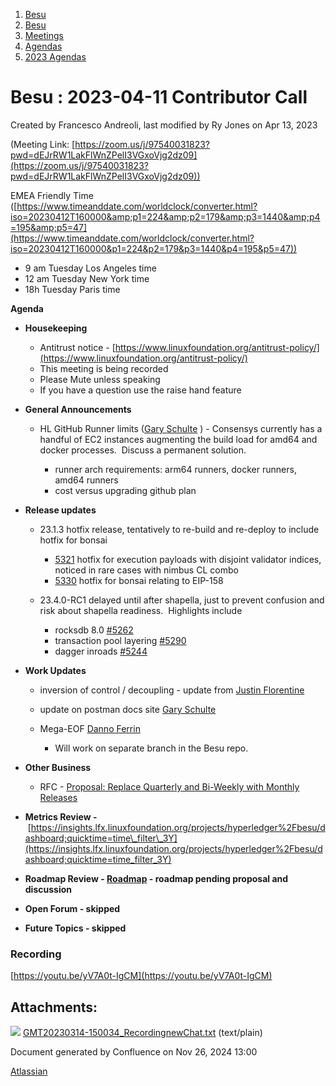 1. [Besu](index.html)
2. [Besu](Besu_22151173.html)
3. [Meetings](Meetings_22153838.html)
4. [Agendas](Agendas_22153868.html)
5. [2023 Agendas](2023-Agendas_22155942.html)

# Besu : 2023-04-11 Contributor Call

Created by Francesco Andreoli, last modified by Ry Jones on Apr 13, 2023

(Meeting Link: ⁨[https://zoom.us/j/97540031823?pwd=dEJrRW1LakFlWnZPelI3VGxoVjg2dz09](https://zoom.us/j/97540031823?pwd=dEJrRW1LakFlWnZPelI3VGxoVjg2dz09))

EMEA Friendly Time ([https://www.timeanddate.com/worldclock/converter.html?iso=20230412T160000&amp;p1=224&amp;p2=179&amp;p3=1440&amp;p4=195&amp;p5=47](https://www.timeanddate.com/worldclock/converter.html?iso=20230412T160000&p1=224&p2=179&p3=1440&p4=195&p5=47))

- 9 am Tuesday Los Angeles time
- 12 am Tuesday New York time
- 18h Tuesday Paris time

**Agenda**

- **Housekeeping**
  
  - Antitrust notice - [https://www.linuxfoundation.org/antitrust-policy/](https://www.linuxfoundation.org/antitrust-policy/)
  - This meeting is being recorded
  - Please Mute unless speaking
  - If you have a question use the raise hand feature
- **General Announcements**
  
  - HL GitHub Runner limits ([Gary Schulte](https://lf-hyperledger.atlassian.net/wiki/people/6047b948b020eb00684030b6?ref=confluence) ) - Consensys currently has a handful of EC2 instances augmenting the build load for amd64 and docker processes.  Discuss a permanent solution.
    
    - runner arch requirements: arm64 runners, docker runners, amd64 runners
    - cost versus upgrading github plan
- **Release updates**
  
  - 23.1.3 hotfix release, tentatively to re-build and re-deploy to include hotfix for bonsai 
    
    - [5321](https://github.com/hyperledger/besu/pull/5321) hotfix for execution payloads with disjoint validator indices, noticed in rare cases with nimbus CL combo
    - [5330](https://github.com/hyperledger/besu/pull/5330) hotfix for bonsai relating to EIP-158
  - 23.4.0-RC1 delayed until after shapella, just to prevent confusion and risk about shapella readiness.  Highlights include
    
    - rocksdb 8.0 [#5262](https://github.com/hyperledger/besu/pull/5262)
    - transaction pool layering [#5290](https://github.com/hyperledger/besu/pull/5290)
    - dagger inroads [#5244](https://github.com/hyperledger/besu/pull/5244)
- **Work Updates**
  
  - inversion of control / decoupling - update from [Justin Florentine](https://lf-hyperledger.atlassian.net/wiki/people/712020:71871f91-9632-4415-9d78-780eb53fd275?ref=confluence)
  - update on postman docs site [Gary Schulte](https://lf-hyperledger.atlassian.net/wiki/people/6047b948b020eb00684030b6?ref=confluence)
  - Mega-EOF [Danno Ferrin](https://lf-hyperledger.atlassian.net/wiki/people/5b7f2d80c4e4892a5b789551?ref=confluence) 
    
    - Will work on separate branch in the Besu repo.
- **Other Business**
  
  - RFC - [Proposal: Replace Quarterly and Bi-Weekly with Monthly Releases](https://lf-hyperledger.atlassian.net/wiki/display/BESU/Proposal%3A+Replace+Quarterly+and+Bi-Weekly+with+Monthly+Releases)
- **Metrics Review -** [https://insights.lfx.linuxfoundation.org/projects/hyperledger%2Fbesu/dashboard;quicktime=time\_filter\_3Y](https://insights.lfx.linuxfoundation.org/projects/hyperledger%2Fbesu/dashboard;quicktime=time_filter_3Y)
- **Roadmap Review - [Roadmap](https://lf-hyperledger.atlassian.net/wiki/display/BESU/Roadmap) - roadmap pending proposal and discussion**
- **Open Forum - skipped**
- **Future Topics - skipped**

### Recording

[https://youtu.be/yV7A0t-IgCM](https://youtu.be/yV7A0t-IgCM)

## Attachments:

![](images/icons/bullet_blue.gif) [GMT20230314-150034\_RecordingnewChat.txt](attachments/22156163/22156164.txt) (text/plain)

Document generated by Confluence on Nov 26, 2024 13:00

[Atlassian](http://www.atlassian.com/)
